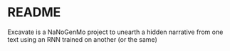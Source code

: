 README
======

Excavate is a NaNoGenMo project to unearth a hidden narrative from one text using an RNN trained on another (or the same)